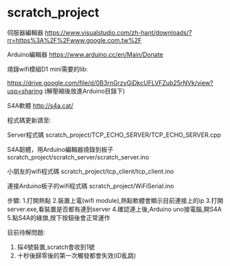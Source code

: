 # scratch_project

伺服器編輯器
https://www.visualstudio.com/zh-hant/downloads/?rr=https%3A%2F%2Fwww.google.com.tw%2F


Arduino編輯器
https://www.arduino.cc/en/Main/Donate

燒錄wifi模組D1 mini需要的lib:

https://drive.google.com/file/d/0B3rnGrzvGiDkcUFLVFZub25rNVk/view?usp=sharing
(解壓縮後放進Arduino目錄下)


S4A軟體
http://s4a.cat/



程式碼更新請至: 

Server程式碼
scratch_project/TCP_ECHO_SERVER/TCP_ECHO_SERVER.cpp

S4A韌體，用Arduino編輯器燒錄到板子
scratch_project/scratch_server/scratch_server.ino

小朋友的wifi程式碼
scratch_project/tcp_client/tcp_client.ino

連接Arduino板子的wifi程式碼
scratch_project/WiFiSerial.ino


步驟:
1.打開熱點
2.裝置上電(wifi module),熱點軟體會顯示目前連接上的ip
3.打開server.exe,看裝置是否都有連到server
4.確認連上後,Arduino uno接電腦,開S4A
5.點S4A的綠旗,按下按鈕後會正常運作

目前待解問題:
1. 採4號裝置,scratch會收到1號
2. 十秒後歸零後的第一次觸發都會失效(ID亂跳)
